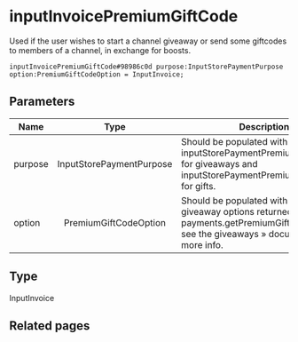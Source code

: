 # inputInvoicePremiumGiftCode
Used if the user wishes to start a channel giveaway or send some giftcodes to members of a channel, in exchange for boosts.

```
inputInvoicePremiumGiftCode#98986c0d purpose:InputStorePaymentPurpose option:PremiumGiftCodeOption = InputInvoice;
```

## Parameters
| Name | Type | Description |
| ---- | :----: | ----------- |
| purpose | InputStorePaymentPurpose | Should be populated with inputStorePaymentPremiumGiveaway for giveaways and inputStorePaymentPremiumGiftCode for gifts. |
| option | PremiumGiftCodeOption | Should be populated with one of the giveaway options returned by payments.getPremiumGiftCodeOptions, see the giveaways » documentation for more info. |


## Type
InputInvoice

## Related pages
